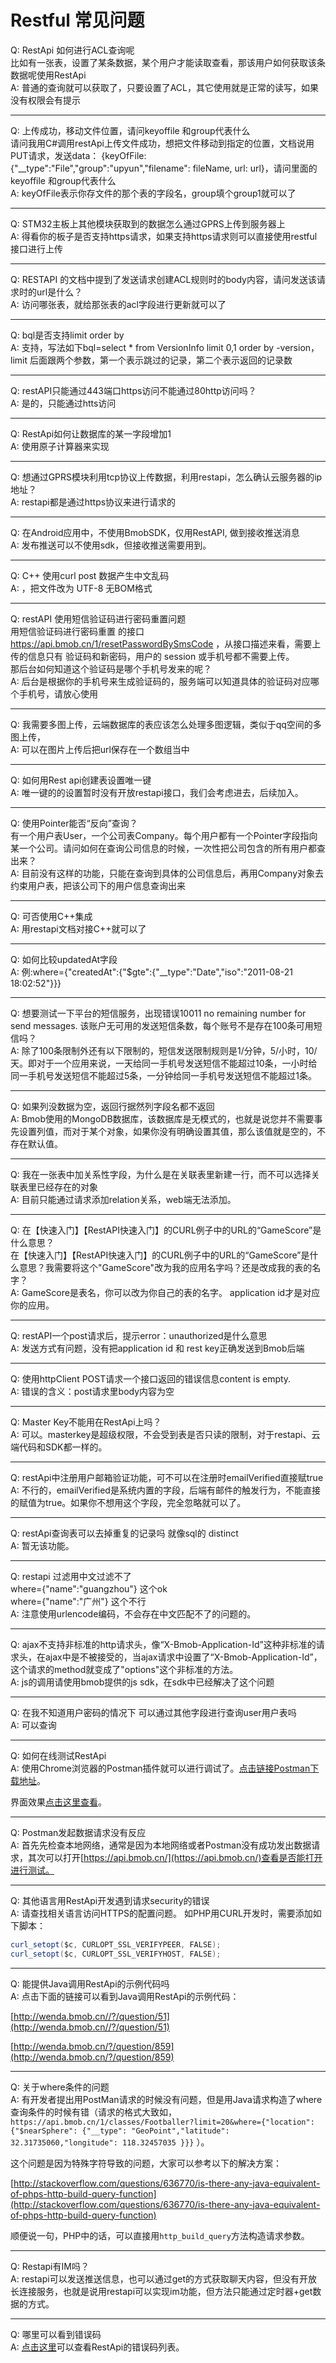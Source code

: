 # Restful 常见问题

Q: RestApi 如何进行ACL查询呢<br>
比如有一张表，设置了某条数据，某个用户才能读取查看，那该用户如何获取该条数据呢使用RestApi<br>
A: 普通的查询就可以获取了，只要设置了ACL，其它使用就是正常的读写，如果没有权限会有提示

---

Q: 上传成功，移动文件位置，请问keyoffile 和group代表什么<br>
请问我用C#调用restApi上传文件成功，想把文件移动到指定的位置，文档说用PUT请求，发送data： {keyOfFile:{"__type":"File","group":"upyun","filename": fileName, url: url}，请问里面的keyoffile 和group代表什么<br>
A: keyOfFile表示你存文件的那个表的字段名，group填个group1就可以了

---

Q: STM32主板上其他模块获取到的数据怎么通过GPRS上传到服务器上<br>
A: 得看你的板子是否支持https请求，如果支持https请求则可以直接使用restful接口进行上传

---

Q: RESTAPI 的文档中提到了发送请求创建ACL规则时的body内容，请问发送该请求时的url是什么？<br>
A: 访问哪张表，就给那张表的acl字段进行更新就可以了

---

Q: bql是否支持limit order by<br>
A: 支持，写法如下bql=select * from VersionInfo limit 0,1 order by -version，limit 后面跟两个参数，第一个表示跳过的记录，第二个表示返回的记录数

---

Q: restAPI只能通过443端口https访问不能通过80http访问吗？<br>
A: 是的，只能通过htts访问

---

Q: RestApi如何让数据库的某一字段增加1<br>
A: 使用原子计算器来实现

---

Q: 想通过GPRS模块利用tcp协议上传数据，利用restapi，怎么确认云服务器的ip地址？<br>
A: restapi都是通过https协议来进行请求的


--- 

Q: 在Android应用中，不使用BmobSDK，仅用RestAPI, 做到接收推送消息<br>
A: 发布推送可以不使用sdk，但接收推送需要用到。

---

Q: C++ 使用curl post 数据产生中文乱码<br>
A: ，把文件改为 UTF-8 无BOM格式

---

Q: restAPI 使用短信验证码进行密码重置问题<br>
用短信验证码进行密码重置 的接口 https://api.bmob.cn/1/resetPasswordBySmsCode ，从接口描述来看，需要上传的信息只有 验证码和新密码，用户的 session 或手机号都不需要上传。<br>
那后台如何知道这个验证码是哪个手机号发来的呢？<br>
A: 后台是根据你的手机号来生成验证码的，服务端可以知道具体的验证码对应哪个手机号，请放心使用

---

Q: 我需要多图上传，云端数据库的表应该怎么处理多图逻辑，类似于qq空间的多图上传，<br>
A: 可以在图片上传后把url保存在一个数组当中

---

Q: 如何用Rest api创建表设置唯一键<br>
A: 唯一键的的设置暂时没有开放restapi接口，我们会考虑进去，后续加入。

---

Q: 使用Pointer能否“反向”查询？<br>
有一个用户表User，一个公司表Company。每个用户都有一个Pointer字段指向某一个公司。请问如何在查询公司信息的时候，一次性把公司包含的所有用户都查出来？<br>
A: 目前没有这样的功能，只能在查询到具体的公司信息后，再用Company对象去约束用户表，把该公司下的用户信息查询出来

---

Q: 可否使用C++集成<br>
A: 用restapi文档对接C++就可以了

---

Q: 如何比较updatedAt字段<br>
A: 例:where={"createdAt":{"$gte":{"__type":"Date","iso":"2011-08-21 18:02:52"}}}

---

Q: 想要测试一下平台的短信服务，出现错误10011 no remaining number for send messages. 该账户无可用的发送短信条数，每个账号不是存在100条可用短信吗？<br>
A: 除了100条限制外还有以下限制的，短信发送限制规则是1/分钟，5/小时，10/天。即对于一个应用来说，一天给同一手机号发送短信不能超过10条，一小时给同一手机号发送短信不能超过5条，一分钟给同一手机号发送短信不能超过1条。

---

Q: 如果列没数据为空，返回行据然列字段名都不返回<br>
A: Bmob使用的MongoDB数据库，该数据库是无模式的，也就是说您并不需要事先设置列值，而对于某个对象，如果你没有明确设置其值，那么该值就是空的，不存在默认值。

---

Q: 我在一张表中加关系性字段，为什么是在关联表里新建一行，而不可以选择关联表里已经存在的对象<br>
A: 目前只能通过请求添加relation关系，web端无法添加。

---

Q: 在【快速入门】【RestAPI快速入门】的CURL例子中的URL的“GameScore”是什么意思？<br>
在【快速入门】【RestAPI快速入门】的CURL例子中的URL的“GameScore”是什么意思？我需要将这个"GameScore"改为我的应用名字吗？还是改成我的表的名字？<br>
A: GameScore是表名，你可以改为你自己的表的名字。
application id才是对应你的应用。

---

Q: restAPI一个post请求后，提示error：unauthorized是什么意思<br>
A: 发送方式有问题，没有把application id 和 rest key正确发送到Bmob后端

---

Q: 使用httpClient POST请求一个接口返回的错误信息content is empty.<br>
A: 错误的含义：post请求里body内容为空

---

Q: Master Key不能用在RestApi上吗？<br>
A: 可以。masterkey是超级权限，不会受到表是否只读的限制，对于restapi、云端代码和SDK都一样的。

---

Q: restApi中注册用户邮箱验证功能，可不可以在注册时emailVerified直接赋true<br>
A: 不行的，emailVerified是系统内置的字段，后端有邮件的触发行为，不能直接的赋值为true。如果你不想用这个字段，完全忽略就可以了。

---

Q: restApi查询表可以去掉重复的记录吗 就像sql的 distinct<br>
A: 暂无该功能。

---

Q: restapi 过滤用中文过滤不了<br>
where={"name":"guangzhou"} 这个ok<br>
where={"name":"广州"} 这个不行<br>
A: 注意使用urlencode编码，不会存在中文匹配不了的问题的。

---

Q: ajax不支持非标准的http请求头，像“X-Bmob-Application-Id”这种非标准的请求头，在ajax中是不被接受的，当ajax请求中设置了“X-Bmob-Application-Id”，这个请求的method就变成了"options"这个非标准的方法。<br>
A: js的调用请使用bmob提供的js sdk，在sdk中已经解决了这个问题

---

Q: 在我不知道用户密码的情况下 可以通过其他字段进行查询user用户表吗<br>
A: 可以查询

---

Q:  如何在线测试RestApi<br>
A: 使用Chrome浏览器的Postman插件就可以进行调试了。[点击链接Postman下载地址](https://chrome.google.com/webstore/detail/postman-rest-client/fdmmgilgnpjigdojojpjoooidkmcomcm?utm_source=chrome-ntp-icon)。<br>

界面效果[点击这里查看](http://docs.bmob.cn/restful/faststart/index.html?menukey=fast_start&key=start_restful#RestAPI调试工具)。

---
Q: Postman发起数据请求没有反应<br>
A: 首先先检查本地网络，通常是因为本地网络或者Postman没有成功发出数据请求，其次可以打开[https://api.bmob.cn/](https://api.bmob.cn/)查看是否能打开进行测试。

---

Q: 其他语言用RestApi开发遇到请求security的错误<br>
A: 请查找相关语言访问HTTPS的配置问题。
如PHP用CURL开发时，需要添加如下脚本：

```java
curl_setopt($c, CURLOPT_SSL_VERIFYPEER, FALSE);
curl_setopt($c, CURLOPT_SSL_VERIFYHOST, FALSE);
```

---

Q: 能提供Java调用RestApi的示例代码吗<br>
A: 点击下面的链接可以看到Java调用RestApi的示例代码：

[http://wenda.bmob.cn//?/question/51](http://wenda.bmob.cn//?/question/51)

[http://wenda.bmob.cn/?/question/859](http://wenda.bmob.cn/?/question/859)

---

Q: 关于where条件的问题<br>
A: 有开发者提出用PostMan请求的时候没有问题，但是用Java请求构造了where查询条件的时候有错（请求的格式大致如， `https://api.bmob.cn/1/classes/Footballer?limit=20&where={"location": {"$nearSphere": {"__type": "GeoPoint","latitude": 32.31735060,"longitude": 118.32457035 }}}` ）。<br>

这个问题是因为特殊字符导致的问题，大家可以参考以下的解决方案：<br>

[http://stackoverflow.com/questions/636770/is-there-any-java-equivalent-of-phps-http-build-query-function](http://stackoverflow.com/questions/636770/is-there-any-java-equivalent-of-phps-http-build-query-function)

顺便说一句，PHP中的话，可以直接用`http_build_query`方法构造请求参数。

---

Q: Restapi有IM吗？<br>
A: restapi可以发送推送信息，也可以通过get的方式获取聊天内容，但没有开放长连接服务，也就是说用restapi可以实现im功能，但方法只能通过定时器+get数据的方式。

---

Q: 哪里可以看到错误码<br>
A: [点击这里](http://docs.bmob.cn/data/Restful/g_errorcode/doc/index.html)可以查看RestApi的错误码列表。



